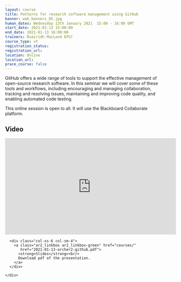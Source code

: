 ```yaml
---
layout: course
title: Patterns for research software management using GitHub
banner: web_banners_05.jpg
human_dates: Wednesday 13th January 2021  15:00 - 16:00 GMT
start_date: 2021-01-13 15:00:00
end_date: 2021-01-13 16:00:00
trainers: Ruairidh MacLeod EPCC
course_type: vt
registration_status:
registration_url:
location: Online
location_url:
prace_course: false
---
```




GitHub offers a wide range of tools to support the effective management of open-source research software. In this seminar we will cover some of these tools and workflows, including encouraging and managing collaboration, tracking and resolving issues, maintaining and improving code quality, and enabling automated code testing.


This online session is open to all. It will use the Blackboard Collaborate platform.



<section id="service">


<!--
  <div class="row ">	

      <div class="col-xs-6 col-sm-4">
        <a class="ar2_linkbox ar2_linkbox-teal" 
          href="https://eu.bbcollab.com/guest/13b1423c20d348208616f65a9f11c23e">
          <strong>Join Session</strong><br/>
          Join this online session in your browser
        </a>
      </div>



      <div class="col-xs-6 col-sm-4">
        <a class="ar2_linkbox ar2_linkbox-green" href="courses/"
           href="myevents.ics">
          <strong>Add to Calendar</strong><br/>
          Download ICS file to add this event to your calendar complete with join link
        </a>
      </div>



											
    </div>
-->


<h2><a name="video">Video</a></h2>

<div>

<iframe title="Video"  width="560" height="315" src="https://www.youtube.com/embed/uIlE5qCFJfY" frameborder="0" allow="accelerometer; autoplay; encrypted-media; gyroscope; picture-in-picture" allowfullscreen></iframe>

</div>





<section id="service">
  <div class="container">
    <div class="row ">	


<!--
      <div class="col-xs-6 col-sm-4">
        <a class="ar2_linkbox ar2_linkbox-teal" href="  ">
          <strong>Transcript</strong><br/>
          Download a transcript of the video audio
        </a>
      </div>

-->

      <div class="col-xs-6 col-sm-4">
        <a class="ar2_linkbox ar2_linkbox-green" href="courses/"
           href="2021-01-13-archer2-github.pdf">
          <strong>Slides</strong><br/>
          Download pdf of the presentation.
        </a>
      </div>
										
    </div>
  </div>
</section>

